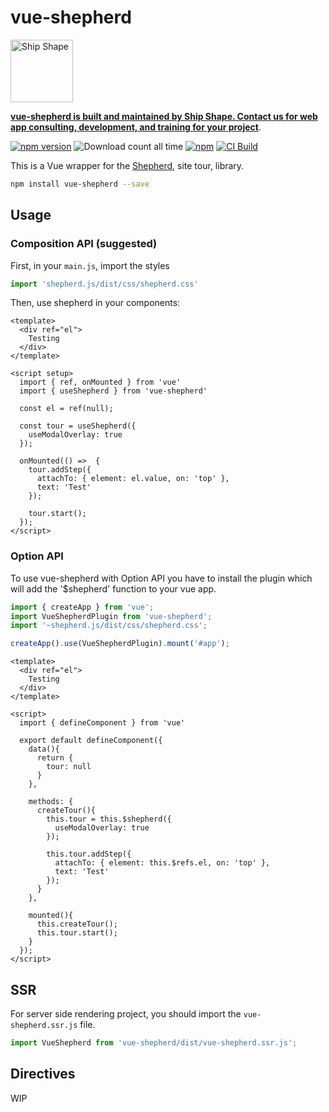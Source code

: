 # vue-shepherd

<a href="https://shipshape.io/"><img src="http://i.imgur.com/DWHQjA5.png" alt="Ship Shape" width="100" height="100"/></a>

**[vue-shepherd is built and maintained by Ship Shape. Contact us for web app consulting, development, and training for your project](https://shipshape.io/)**.

[![npm version](https://badge.fury.io/js/vue-shepherd.svg)](http://badge.fury.io/js/vue-shepherd)
![Download count all time](https://img.shields.io/npm/dt/vue-shepherd.svg)
[![npm](https://img.shields.io/npm/dm/vue-shepherd.svg)]()
[![CI Build](https://github.com/shipshapecode/vue-shepherd/actions/workflows/main.yml/badge.svg)](https://github.com/shipshapecode/vue-shepherd/actions/workflows/main.yml)

This is a Vue wrapper for the [Shepherd](https://github.com/shipshapecode/shepherd), site tour, library.

```bash
npm install vue-shepherd --save
```

## Usage

### Composition API (suggested)

First, in your `main.js`, import the styles

```js
import 'shepherd.js/dist/css/shepherd.css'
```
Then, use shepherd in your components:

```vue
<template>
  <div ref="el">
    Testing
  </div>
</template>

<script setup>
  import { ref, onMounted } from 'vue'
  import { useShepherd } from 'vue-shepherd'

  const el = ref(null);

  const tour = useShepherd({
    useModalOverlay: true
  });
  
  onMounted(() =>  {
    tour.addStep({
      attachTo: { element: el.value, on: 'top' },
      text: 'Test'
    });

    tour.start();
  });
</script>
```

### Option API

To use vue-shepherd with Option API you have to install the plugin which will add the '$shepherd' function to your vue app.

```js
import { createApp } from 'vue';
import VueShepherdPlugin from 'vue-shepherd';
import '~shepherd.js/dist/css/shepherd.css';

createApp().use(VueShepherdPlugin).mount('#app');
```

```vue
<template>
  <div ref="el">
    Testing
  </div>
</template>

<script>
  import { defineComponent } from 'vue'

  export default defineComponent({
    data(){
      return {
        tour: null
      }
    },

    methods: {
      createTour(){
        this.tour = this.$shepherd({
          useModalOverlay: true
        });

        this.tour.addStep({
          attachTo: { element: this.$refs.el, on: 'top' },
          text: 'Test'
        });
      }
    },

    mounted(){
      this.createTour();
      this.tour.start();
    }
  });
</script>
```

## SSR
For server side rendering project, you should import the `vue-shepherd.ssr.js` file.

```js
import VueShepherd from 'vue-shepherd/dist/vue-shepherd.ssr.js';
```

## Directives

WIP
